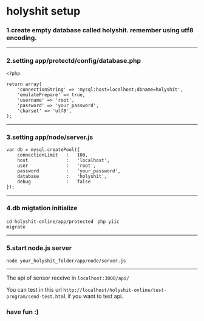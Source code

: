 # holyshit setup


### 1.create empty database called holyshit. remember using utf8 encoding.

---

### 2.setting app/protectd/config/database.php
``` 
<?php

return array(
	'connectionString' => 'mysql:host=localhost;dbname=holyshit',
	'emulatePrepare' => true,
	'username' => 'root',
	'password' => 'your_password',
	'charset' => 'utf8',
);
```

---

### 3.setting app/node/server.js
```
var db = mysql.createPool({
    connectionLimit   :   100,
    host              :   'localhost',
    user              :   'root',
    password          :   'your_password',
    database          :   'holyshit',
    debug             :   false
});
```

---

### 4.db migtation initialize
<code>cd holyshit-online/app/protected </code>
<code>php yiic migrate</code>

---

### 5.start node.js server
<code>node your_holyshit_folder/app/node/server.js</code>

---

The api of sensor receive in <code>localhost:3000/api/</code>

You can test in this url <code>http://localhost/holyshit-online/test-program/send-test.html</code> if you want to test api.

### have fun :)
